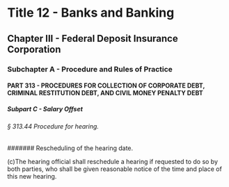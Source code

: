 
# Title 12 - Banks and Banking
## Chapter III - Federal Deposit Insurance Corporation
### Subchapter A - Procedure and Rules of Practice
#### PART 313 - PROCEDURES FOR COLLECTION OF CORPORATE DEBT, CRIMINAL RESTITUTION DEBT, AND CIVIL MONEY PENALTY DEBT
##### Subpart C - Salary Offset
###### § 313.44 Procedure for hearing.
####### Rescheduling of the hearing date.

(c)The hearing official shall reschedule a hearing if requested to do so by both parties, who shall be given reasonable notice of the time and place of this new hearing.
